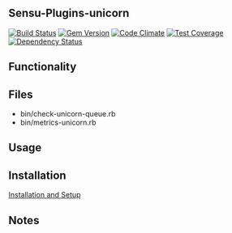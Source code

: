 ## Sensu-Plugins-unicorn

[ ![Build Status](https://travis-ci.org/sensu-plugins/sensu-plugins-unicorn.svg?branch=master)](https://travis-ci.org/sensu-plugins/sensu-plugins-unicorn)
[![Gem Version](https://badge.fury.io/rb/sensu-plugins-unicorn.svg)](http://badge.fury.io/rb/sensu-plugins-unicorn)
[![Code Climate](https://codeclimate.com/github/sensu-plugins/sensu-plugins-unicorn/badges/gpa.svg)](https://codeclimate.com/github/sensu-plugins/sensu-plugins-unicorn)
[![Test Coverage](https://codeclimate.com/github/sensu-plugins/sensu-plugins-unicorn/badges/coverage.svg)](https://codeclimate.com/github/sensu-plugins/sensu-plugins-unicorn)
[![Dependency Status](https://gemnasium.com/sensu-plugins/sensu-plugins-unicorn.svg)](https://gemnasium.com/sensu-plugins/sensu-plugins-unicorn)

## Functionality

## Files
 * bin/check-unicorn-queue.rb
 * bin/metrics-unicorn.rb

## Usage

## Installation

[Installation and Setup](http://sensu-plugins.io/docs/installation_instructions.html)

## Notes
